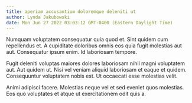 ```yaml
---
title: aperiam accusantium doloremque deleniti ut
author: Lynda Jakubowski
date: Mon Jun 27 2022 03:03:12 GMT-0400 (Eastern Daylight Time)
---
```

Numquam voluptatem consequatur quia quod et. Sint quidem cum repellendus et. A cupiditate doloribus omnis eos quia fugit molestias aut aut. Consequatur ipsum enim. Id laboriosam tempore.

 Fugit deleniti voluptas maiores dolores laboriosam nihil magni voluptatem aut. Aut quidem ut. Nisi vel veniam aliquid laboriosam et eaque et quidem. Consequuntur voluptatem nobis est. Ut occaecati esse molestias velit.

 Animi adipisci facere. Molestias neque vel et sed eveniet quos molestias. Eos quo voluptates et atque ut exercitationem odit quis a.